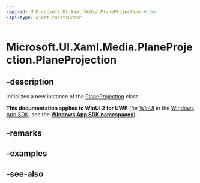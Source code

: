 ```yaml
---
-api-id: M:Microsoft.UI.Xaml.Media.PlaneProjection.#ctor
-api-type: winrt constructor
---
```


<!-- Method syntax
public PlaneProjection()
-->

# Microsoft.UI.Xaml.Media.PlaneProjection.PlaneProjection

## -description
Initializes a new instance of the [PlaneProjection](planeprojection.md) class.

**This documentation applies to WinUI 2 for UWP** (for [WinUI](/windows/apps/winui/winui3/) in the [Windows App SDK](/windows/apps/windows-app-sdk/), see the **[Windows App SDK namespaces](/windows/windows-app-sdk/api/winrt/)**).

## -remarks

## -examples

## -see-also
